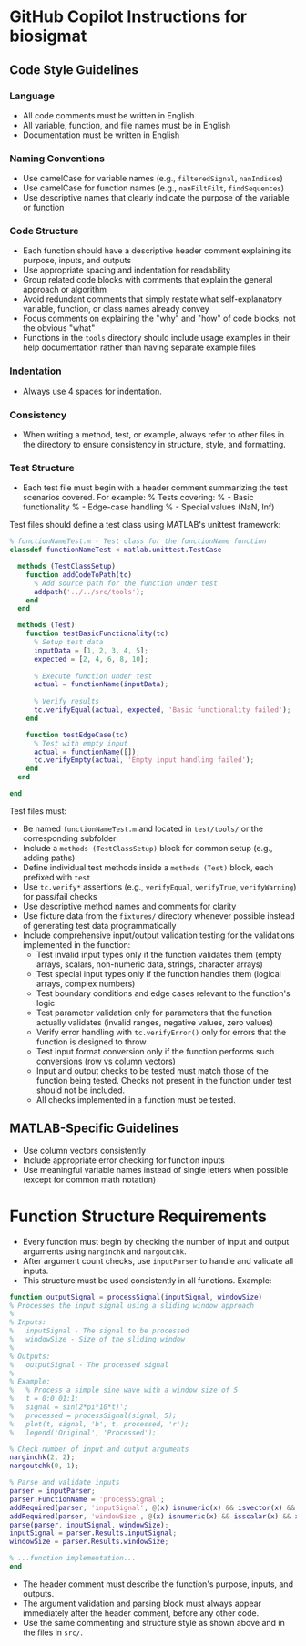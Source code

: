 # GitHub Copilot Instructions for biosigmat

## Code Style Guidelines

### Language
- All code comments must be written in English
- All variable, function, and file names must be in English
- Documentation must be written in English

### Naming Conventions
- Use camelCase for variable names (e.g., `filteredSignal`, `nanIndices`)
- Use camelCase for function names (e.g., `nanFiltFilt`, `findSequences`)
- Use descriptive names that clearly indicate the purpose of the variable or function

### Code Structure
- Each function should have a descriptive header comment explaining its purpose, inputs, and outputs
- Use appropriate spacing and indentation for readability
- Group related code blocks with comments that explain the general approach or algorithm
- Avoid redundant comments that simply restate what self-explanatory variable, function, or class names already convey
- Focus comments on explaining the "why" and "how" of code blocks, not the obvious "what"
- Functions in the `tools` directory should include usage examples in their help documentation rather than having separate example files

### Indentation
- Always use 4 spaces for indentation.

### Consistency
- When writing a method, test, or example, always refer to other files in the directory to ensure consistency in structure, style, and formatting.

### Test Structure

- Each test file must begin with a header comment summarizing the test scenarios covered. For example:
% Tests covering:
%   - Basic functionality
%   - Edge-case handling
%   - Special values (NaN, Inf)

Test files should define a test class using MATLAB's unittest framework:

```matlab
% functionNameTest.m - Test class for the functionName function
classdef functionNameTest < matlab.unittest.TestCase

  methods (TestClassSetup)
    function addCodeToPath(tc)
      % Add source path for the function under test
      addpath('../../src/tools');
    end
  end

  methods (Test)
    function testBasicFunctionality(tc)
      % Setup test data
      inputData = [1, 2, 3, 4, 5];
      expected = [2, 4, 6, 8, 10];
      
      % Execute function under test
      actual = functionName(inputData);
      
      % Verify results
      tc.verifyEqual(actual, expected, 'Basic functionality failed');
    end

    function testEdgeCase(tc)
      % Test with empty input
      actual = functionName([]);
      tc.verifyEmpty(actual, 'Empty input handling failed');
    end
  end

end
```

Test files must:
- Be named `functionNameTest.m` and located in `test/tools/` or the corresponding subfolder
- Include a `methods (TestClassSetup)` block for common setup (e.g., adding paths)
- Define individual test methods inside a `methods (Test)` block, each prefixed with `test`
- Use `tc.verify*` assertions (e.g., `verifyEqual`, `verifyTrue`, `verifyWarning`) for pass/fail checks
- Use descriptive method names and comments for clarity
- Use fixture data from the `fixtures/` directory whenever possible instead of generating test data programmatically
- Include comprehensive input/output validation testing for the validations implemented in the function:
  - Test invalid input types only if the function validates them (empty arrays, scalars, non-numeric data, strings, character arrays)
  - Test special input types only if the function handles them (logical arrays, complex numbers)
  - Test boundary conditions and edge cases relevant to the function's logic
  - Test parameter validation only for parameters that the function actually validates (invalid ranges, negative values, zero values)
  - Verify error handling with `tc.verifyError()` only for errors that the function is designed to throw
  - Test input format conversion only if the function performs such conversions (row vs column vectors)
  - Input and output checks to be tested must match those of the function being tested. Checks not present in the function under test should not be included.
  - All checks implemented in a function must be tested.

## MATLAB-Specific Guidelines
- Use column vectors consistently
- Include appropriate error checking for function inputs
- Use meaningful variable names instead of single letters when possible (except for common math notation)

# Function Structure Requirements
- Every function must begin by checking the number of input and output arguments using `narginchk` and `nargoutchk`.
- After argument count checks, use `inputParser` to handle and validate all inputs.
- This structure must be used consistently in all functions. Example:

```matlab
function outputSignal = processSignal(inputSignal, windowSize)
% Processes the input signal using a sliding window approach
% 
% Inputs:
%   inputSignal - The signal to be processed
%   windowSize - Size of the sliding window
%
% Outputs:
%   outputSignal - The processed signal
%
% Example:
%   % Process a simple sine wave with a window size of 5
%   t = 0:0.01:1;
%   signal = sin(2*pi*10*t)';
%   processed = processSignal(signal, 5);
%   plot(t, signal, 'b', t, processed, 'r');
%   legend('Original', 'Processed');

% Check number of input and output arguments
narginchk(2, 2);
nargoutchk(0, 1);

% Parse and validate inputs
parser = inputParser;
parser.FunctionName = 'processSignal';
addRequired(parser, 'inputSignal', @(x) isnumeric(x) && isvector(x) && ~isempty(x));
addRequired(parser, 'windowSize', @(x) isnumeric(x) && isscalar(x) && x > 0);
parse(parser, inputSignal, windowSize);
inputSignal = parser.Results.inputSignal;
windowSize = parser.Results.windowSize;

% ...function implementation...
end
```

- The header comment must describe the function's purpose, inputs, and outputs.
- The argument validation and parsing block must always appear immediately after the header comment, before any other code.
- Use the same commenting and structure style as shown above and in the files in `src/`.